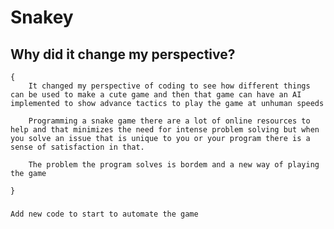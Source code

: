 # Snakey

## Why did it change my perspective?
    {
        It changed my perspective of coding to see how different things can be used to make a cute game and then that game can have an AI implemented to show advance tactics to play the game at unhuman speeds

        Programming a snake game there are a lot of online resources to help and that minimizes the need for intense problem solving but when you solve an issue that is unique to you or your program there is a sense of satisfaction in that.

        The problem the program solves is bordem and a new way of playing the game

    }
### <Production>
    Add new code to start to automate the game
